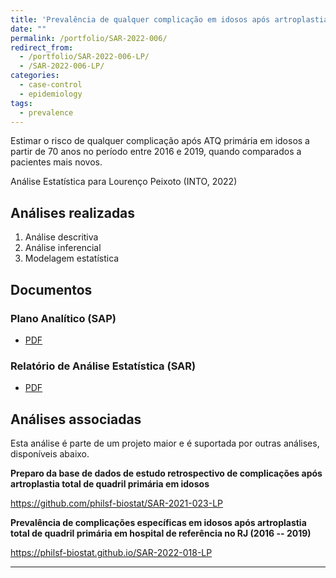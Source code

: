 ```yaml
---
title: 'Prevalência de qualquer complicação em idosos após artroplastia total de quadril primária em hospital de referência no RJ (2016 -- 2019)'
date: ""
permalink: /portfolio/SAR-2022-006/
redirect_from:
  - /portfolio/SAR-2022-006-LP/
  - /SAR-2022-006-LP/
categories:
  - case-control
  - epidemiology
tags:
  - prevalence
---
```


Estimar o risco de qualquer complicação após ATQ primária em idosos a partir de 70 anos no período entre 2016 e 2019, quando comparados a pacientes mais novos.

Análise Estatística para Lourenço Peixoto (INTO, 2022)

## Análises realizadas

1. Análise descritiva
1. Análise inferencial
1. Modelagem estatística

## Documentos

### Plano Analítico (SAP)

- [PDF][sap]

### Relatório de Análise Estatística (SAR)

- [PDF][sar]

## Análises associadas

Esta análise é parte de um projeto maior e é suportada por outras análises, disponíveis abaixo.

**Preparo da base de dados de estudo retrospectivo de complicações após artroplastia total de quadril primária em idosos**

<https://github.com/philsf-biostat/SAR-2021-023-LP>

**Prevalência de complicações específicas em idosos após artroplastia total de quadril primária em hospital de referência no RJ (2016 -- 2019)**

<https://philsf-biostat.github.io/SAR-2022-018-LP>

---

[sap]: /files/SAP-2022-006-LP-v01.pdf
[sar]: /files/SAR-2022-006-LP-v01.pdf
